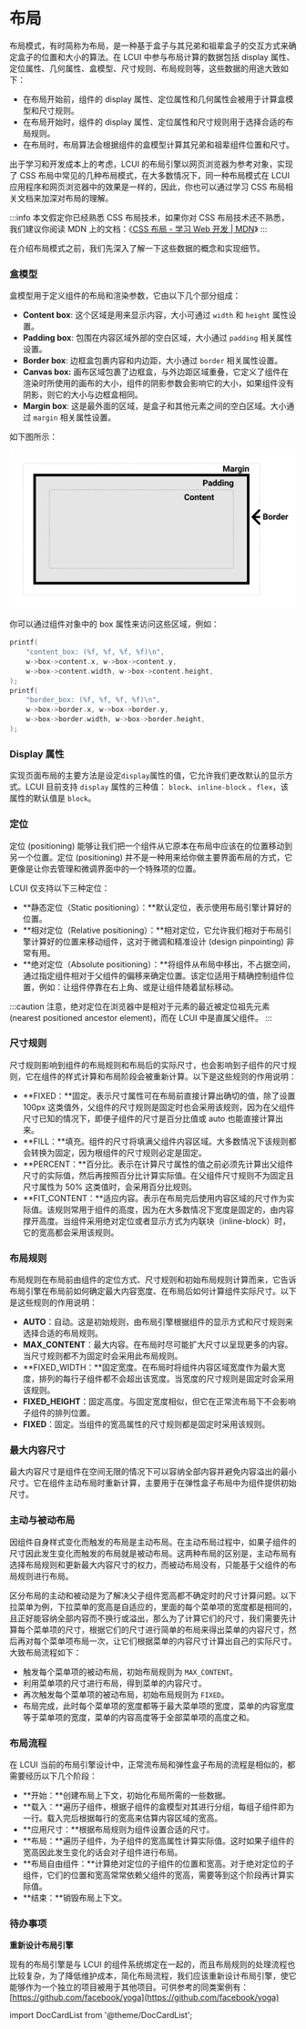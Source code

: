 # 布局

布局模式，有时简称为布局，是一种基于盒子与其兄弟和祖辈盒子的交互方式来确定盒子的位置和大小的算法。在 LCUI 中参与布局计算的数据包括 display 属性、定位属性、几何属性、盒模型、尺寸规则、布局规则等，这些数据的用途大致如下：

* 在布局开始前，组件的 display 属性、定位属性和几何属性会被用于计算盒模型和尺寸规则。
* 在布局开始时，组件的 display 属性、定位属性和尺寸规则用于选择合适的布局规则。
* 在布局时，布局算法会根据组件的盒模型计算其兄弟和祖辈组件位置和尺寸。

出于学习和开发成本上的考虑，LCUI 的布局引擎以网页浏览器为参考对象，实现了 CSS 布局中常见的几种布局模式，在大多数情况下，同一种布局模式在 LCUI 应用程序和网页浏览器中的效果是一样的，因此，你也可以通过学习 CSS 布局相关文档来加深对布局的理解。

:::info
本文假定你已经熟悉 CSS 布局技术，如果你对 CSS 布局技术还不熟悉，我们建议你阅读 MDN 上的文档：《[CSS 布局 - 学习 Web 开发 \| MDN](https://developer.mozilla.org/zh-CN/docs/Learn/CSS/CSS_layout)》
:::

在介绍布局模式之前，我们先深入了解一下这些数据的概念和实现细节。

### 盒模型

盒模型用于定义组件的布局和渲染参数，它由以下几个部分组成：

* **Content box**: 这个区域是用来显示内容，大小可通过 `width` 和 `height` 属性设置。
* **Padding box**: 包围在内容区域外部的空白区域，大小通过 `padding` 相关属性设置。
* **Border box**: 边框盒包裹内容和内边距，大小通过 `border` 相关属性设置。
* **Canvas box:** 画布区域包裹了边框盒，与外边距区域重叠，它定义了组件在渲染时所使用的画布的大小，组件的阴影参数会影响它的大小，如果组件没有阴影，则它的大小与边框盒相同。
* **Margin box**: 这是最外面的区域，是盒子和其他元素之间的空白区域。大小通过 `margin` 相关属性设置。

如下图所示：

![盒模型](/img/box-model.png)

你可以通过组件对象中的 box 属性来访问这些区域，例如：

```c
printf(
    "content_box: (%f, %f, %f, %f)\n",
    w->box->content.x, w->box->content.y,
    w->box->content.width, w->box->content.height,
);
printf(
    "border_box: (%f, %f, %f, %f)\n",
    w->box->border.x, w->box->border.y,
    w->box->border.width, w->box->border.height,
);

```

### Display 属性

 实现页面布局的主要方法是设定`display`属性的值，它允许我们更改默认的显示方式。LCUI 目前支持 `display` 属性的三种值： `block`、`inline-block` 、`flex`，该属性的默认值是 `block`。

### 定位

定位 \(positioning\) 能够让我们把一个组件从它原本在布局中应该在的位置移动到另一个位置。定位 \(positioning\) 并不是一种用来给你做主要界面布局的方式，它更像是让你去管理和微调界面中的一个特殊项的位置。

LCUI 仅支持以下三种定位：

* **静态定位（Static positioning）：**默认定位，表示使用布局引擎计算好的位置。
* **相对定位（Relative positioning）：**相对定位，它允许我们相对于布局引擎计算好的位置来移动组件，这对于微调和精准设计 \(design pinpointing\) 非常有用。
* **绝对定位（Absolute positioning）：**将组件从布局中移出，不占据空间，通过指定组件相对于父组件的偏移来确定位置。该定位适用于精确控制组件位置，例如：让组件停靠在右上角、或是让组件随着鼠标移动。

:::caution
注意，绝对定位在浏览器中是相对于元素的最近被定位祖先元素 \(nearest positioned ancestor element\)，而在 LCUI 中是直属父组件。
:::

### 尺寸规则

尺寸规则影响到组件的布局规则和布局后的实际尺寸，也会影响到子组件的尺寸规则，它在组件的样式计算和布局阶段会被重新计算。以下是这些规则的作用说明：

* **FIXED：**固定。表示尺寸属性可在布局前直接计算出确切的值，除了设置 100px 这类值外，父组件的尺寸规则是固定时也会采用该规则，因为在父组件尺寸已知的情况下，即便子组件的尺寸是百分比值或 auto 也能直接计算出来。
* **FILL：**填充。组件的尺寸将填满父组件内容区域。大多数情况下该规则都会转换为固定，因为根组件的尺寸规则必定是固定。
* **PERCENT：**百分比。表示在计算尺寸属性的值之前必须先计算出父组件尺寸的实际值，然后再按照百分比计算实际值。在父组件尺寸规则不为固定且尺寸属性为 50% 这类值时，会采用百分比规则。
* **FIT\_CONTENT：**适应内容。表示在布局完后使用内容区域的尺寸作为实际值。该规则常用于组件的高度，因为在大多数情况下宽度是固定的，由内容撑开高度。当组件采用绝对定位或者显示方式为内联块（inline-block）时，它的宽高都会采用该规则。

### 布局规则

布局规则在布局前由组件的定位方式、尺寸规则和初始布局规则计算而来，它告诉布局引擎在布局前如何确定最大内容宽度、在布局后如何计算组件实际尺寸。以下是这些规则的作用说明：

* **AUTO**：自动。这是初始规则，由布局引擎根据组件的显示方式和尺寸规则来选择合适的布局规则。
* **MAX\_CONTENT**：最大内容。在布局时尽可能扩大尺寸以呈现更多的内容。当尺寸规则都不为固定时会采用此布局规则。
* **FIXED\_WIDTH：**固定宽度。在布局时将组件内容区域宽度作为最大宽度，排列的每行子组件都不会超出该宽度。当宽度的尺寸规则是固定时会采用该规则。
* **FIXED\_HEIGHT**：固定高度。与固定宽度相似，但它在正常流布局下不会影响子组件的排列位置。
* **FIXED**：固定。当组件的宽高属性的尺寸规则都是固定时采用该规则。

### 最大内容尺寸

最大内容尺寸是组件在空间无限的情况下可以容纳全部内容并避免内容溢出的最小尺寸。它在组件主动布局时重新计算，主要用于在弹性盒子布局中为组件提供初始尺寸。

### 主动与被动布局

因组件自身样式变化而触发的布局是主动布局。在主动布局过程中，如果子组件的尺寸因此发生变化而触发的布局就是被动布局。这两种布局的区别是，主动布局有选择布局规则和更新最大内容尺寸的权力，而被动布局没有，只能基于父组件的布局规则进行布局。

区分布局的主动和被动是为了解决父子组件宽高都不确定时的尺寸计算问题。以下拉菜单为例，下拉菜单的宽高是自适应的，里面的每个菜单项的宽度都是相同的，且正好能容纳全部内容而不换行或溢出，那么为了计算它们的尺寸，我们需要先计算每个菜单项的尺寸，根据它们的尺寸进行简单的布局来得出菜单的内容尺寸，然后再对每个菜单项布局一次，让它们根据菜单的内容尺寸计算出自己的实际尺寸。大致布局流程如下：

* 触发每个菜单项的被动布局，初始布局规则为 `MAX_CONTENT`。
* 利用菜单项的尺寸进行布局，得到菜单的内容尺寸。
* 再次触发每个菜单项的被动布局，初始布局规则为 `FIXED`。
* 布局完成，此时每个菜单项的宽度都等于最大菜单项的宽度，菜单的内容宽度等于菜单项的宽度，菜单的内容高度等于全部菜单项的高度之和。

### 布局流程

在 LCUI 当前的布局引擎设计中，正常流布局和弹性盒子布局的流程是相似的，都需要经历以下几个阶段：

* **开始：**创建布局上下文，初始化布局所需的一些数据。
* **载入：**遍历子组件，根据子组件的盒模型对其进行分组，每组子组件即为一行。载入完后根据每行的宽高来估算内容区域的宽高。
* **应用尺寸：**根据布局规则为组件设置合适的尺寸。
* **布局：**遍历子组件，为子组件的宽高属性计算实际值。这时如果子组件的宽高因此发生变化的话会对子组件进行布局。
* **布局自由组件：**计算绝对定位的子组件的位置和宽高。对于绝对定位的子组件，它们的位置和宽高常常依赖父组件的宽高，需要等到这个阶段再计算实际值。
* **结束：**销毁布局上下文。

### 待办事项

**重新设计布局引擎**

现有的布局引擎是与 LCUI 的组件系统绑定在一起的，而且布局规则的处理流程也比较复杂，为了降低维护成本，简化布局流程，我们应该重新设计布局引擎，使它能够作为一个独立的项目被用于其他项目。可供参考的同类案例有：[https://github.com/facebook/yoga](https://github.com/facebook/yoga)

import DocCardList from '@theme/DocCardList';

<DocCardList />
